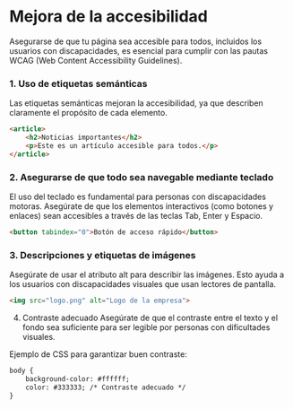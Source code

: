 # Mejora de la accesibilidad

Asegurarse de que tu página sea accesible para todos, incluidos los usuarios con discapacidades, es esencial para cumplir con las pautas WCAG (Web Content Accessibility Guidelines).

### 1. Uso de etiquetas semánticas

Las etiquetas semánticas mejoran la accesibilidad, ya que describen claramente el propósito de cada elemento.

```html
<article>
    <h2>Noticias importantes</h2>
    <p>Este es un artículo accesible para todos.</p>
</article>
```

### 2. Asegurarse de que todo sea navegable mediante teclado
El uso del teclado es fundamental para personas con discapacidades motoras. Asegúrate de que los elementos interactivos (como botones y enlaces) sean accesibles a través de las teclas Tab, Enter y Espacio.

```html
<button tabindex="0">Botón de acceso rápido</button>
```

### 3. Descripciones y etiquetas de imágenes
Asegúrate de usar el atributo alt para describir las imágenes. Esto ayuda a los usuarios con discapacidades visuales que usan lectores de pantalla.

```html
<img src="logo.png" alt="Logo de la empresa">
```

4. Contraste adecuado
Asegúrate de que el contraste entre el texto y el fondo sea suficiente para ser legible por personas con dificultades visuales.

Ejemplo de CSS para garantizar buen contraste:

```html
body {
    background-color: #ffffff;
    color: #333333; /* Contraste adecuado */
}
```
